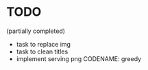 # TODO

<!-- - remove unnecessary routes (auth, user) -->
<!-- - add endpoint that serves multiple images (.webp, .png) --> (partially completed)

<!-- - pass param to show in latest so next is not available? -->
<!-- - add og tags to show.html -->
<!-- - import images from previous backend. -->
- task to replace img
- task to clean titles
- implement serving png CODENAME: greedy
